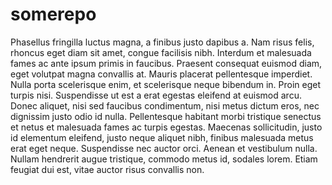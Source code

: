 # somerepo
Phasellus fringilla luctus magna, a finibus justo dapibus a. Nam risus felis, rhoncus eget diam sit amet, congue facilisis nibh. Interdum et malesuada fames ac ante ipsum primis in faucibus. Praesent consequat euismod diam, eget volutpat magna convallis at. Mauris placerat pellentesque imperdiet. Nulla porta scelerisque enim, et scelerisque neque bibendum in. Proin eget turpis nisi. Suspendisse ut est a erat egestas eleifend at euismod arcu. Donec aliquet, nisi sed faucibus condimentum, nisi metus dictum eros, nec dignissim justo odio id nulla. Pellentesque habitant morbi tristique senectus et netus et malesuada fames ac turpis egestas. Maecenas sollicitudin, justo id elementum eleifend, justo neque aliquet nibh, finibus malesuada metus erat eget neque. Suspendisse nec auctor orci. Aenean et vestibulum nulla. Nullam hendrerit augue tristique, commodo metus id, sodales lorem. Etiam feugiat dui est, vitae auctor risus convallis non.
